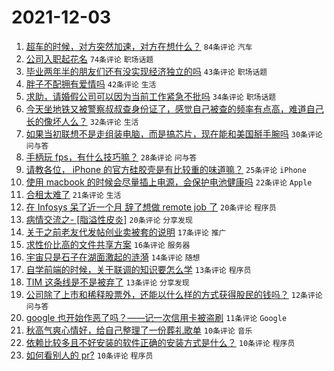 # 2021-12-03

1. [超车的时候，对方突然加速，对方在想什么？](https://www.v2ex.com/t/819689) `84条评论` `汽车`
1. [公司入职起花名](https://www.v2ex.com/t/819737) `74条评论` `职场话题`
1. [毕业两年半的朋友们还有没实现经济独立的吗](https://www.v2ex.com/t/819698) `43条评论` `职场话题`
1. [胖子不配拥有爱情吗](https://www.v2ex.com/t/819732) `42条评论` `生活`
1. [求助，请婚假公司可以因为当前工作紧急不批吗](https://www.v2ex.com/t/819693) `34条评论` `职场话题`
1. [今天坐地铁又被警察叔叔查身份证了，感觉自己被查的频率有点高，难道自己长的像坏人么？](https://www.v2ex.com/t/819708) `32条评论` `生活`
1. [如果当初联想不是走组装电脑，而是搞芯片，现在能和美国掰手腕吗](https://www.v2ex.com/t/819741) `30条评论` `问与答`
1. [手柄玩 fps，有什么技巧嘛？](https://www.v2ex.com/t/819723) `28条评论` `问与答`
1. [请教各位， iPhone 的官方硅胶壳是有比较重的味道嘛？](https://www.v2ex.com/t/819694) `25条评论` `iPhone`
1. [使用 macbook 的时候会尽量插上电源，会保护电池健康吗](https://www.v2ex.com/t/819704) `22条评论` `Apple`
1. [合租太难了](https://www.v2ex.com/t/819707) `21条评论` `生活`
1. [在 Infosys 呆了近一个月 辞了想做 remote job 了](https://www.v2ex.com/t/819690) `20条评论` `程序员`
1. [病情交流之- [脂溢性皮炎]](https://www.v2ex.com/t/819715) `20条评论` `分享发现`
1. [关于之前老友代发帖创业卖被套的说明](https://www.v2ex.com/t/819696) `17条评论` `推广`
1. [求性价比高的文件共享方案](https://www.v2ex.com/t/819744) `16条评论` `服务器`
1. [宇宙只是石子在湖面激起的涟漪](https://www.v2ex.com/t/819716) `14条评论` `随想`
1. [自学前端的时候，关于联调的知识要怎么学](https://www.v2ex.com/t/819718) `13条评论` `程序员`
1. [TIM 这条线是不是被弃了](https://www.v2ex.com/t/819705) `13条评论` `分享发现`
1. [公司除了上市和稀释股票外，还能以什么样的方式获得股民的钱吗？](https://www.v2ex.com/t/819720) `12条评论` `问与答`
1. [google 也开始作恶了吗？——记一次信用卡被盗刷](https://www.v2ex.com/t/819684) `11条评论` `Google`
1. [秋高气爽心情好，给自己整理了一份葬礼歌单](https://www.v2ex.com/t/819740) `10条评论` `音乐`
1. [依赖比较多且不好安装的软件正确的安装方式是什么？](https://www.v2ex.com/t/819710) `10条评论` `程序员`
1. [如何看别人的 pr?](https://www.v2ex.com/t/819688) `10条评论` `程序员`
